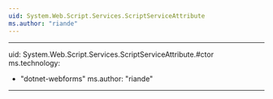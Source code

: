 ```yaml
---
uid: System.Web.Script.Services.ScriptServiceAttribute
ms.author: "riande"
---
```


---
uid: System.Web.Script.Services.ScriptServiceAttribute.#ctor
ms.technology: 
  - "dotnet-webforms"
ms.author: "riande"
---
